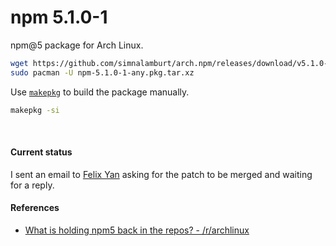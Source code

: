 npm 5.1.0-1
========
npm@5 package for Arch Linux.

```bash
wget https://github.com/simnalamburt/arch.npm/releases/download/v5.1.0-1/npm-5.1.0-1-any.pkg.tar.xz
sudo pacman -U npm-5.1.0-1-any.pkg.tar.xz
```

Use [`makepkg`](https://www.archlinux.org/pacman/makepkg.8.html) to build the
package manually.

```bash
makepkg -si
```

<br>

#### Current status
I sent an email to [Felix Yan](https://github.com/felixonmars) asking for the
patch to be merged and waiting for a reply.

#### References
- [What is holding npm5 back in the repos? - /r/archlinux](https://www.reddit.com/r/archlinux/comments/6ijx48/what_is_holding_npm5_back_in_the_repos/djdvsd8/)
